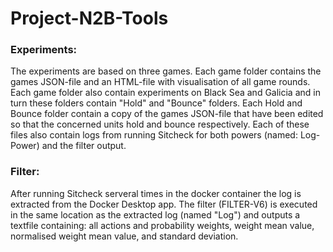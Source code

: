 # Project-N2B-Tools

### Experiments:
The experiments are based on three games. Each game folder contains the games JSON-file and an HTML-file with visualisation of all game rounds.
Each game folder also contain experiments on Black Sea and Galicia and in turn these folders contain "Hold" and "Bounce" folders.
Each Hold and Bounce folder contain a copy of the games JSON-file that have been edited so that the concerned units hold and bounce respectively.
Each of these files also contain logs from running Sitcheck for both powers (named: Log-Power) and the filter output.

### Filter:
After running Sitcheck serveral times in the docker container the log is extracted from the Docker Desktop app. 
The filter (FILTER-V6) is executed in the same location as the extracted log (named "Log") and outputs a textfile containing: all actions and probability weights, weight mean value, normalised weight mean value, and standard deviation.

